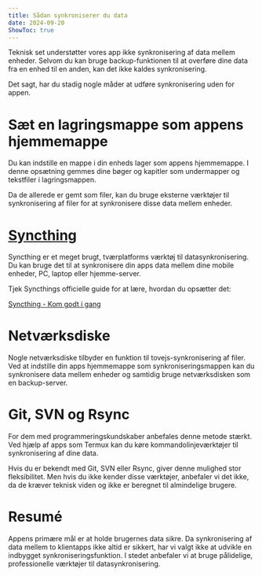 ```yaml
---
title: Sådan synkroniserer du data  
date: 2024-09-20  
ShowToc: true
---
```


Teknisk set understøtter vores app ikke synkronisering af data mellem enheder. Selvom du kan bruge backup-funktionen til at overføre dine data fra en enhed til en anden, kan det ikke kaldes synkronisering.

Det sagt, har du stadig nogle måder at udføre synkronisering uden for appen.

# Sæt en lagringsmappe som appens hjemmemappe

Du kan indstille en mappe i din enheds lager som appens hjemmemappe. I denne opsætning gemmes dine bøger og kapitler som undermapper og tekstfiler i lagringsmappen.

Da de allerede er gemt som filer, kan du bruge eksterne værktøjer til synkronisering af filer for at synkronisere disse data mellem enheder.

# [Syncthing](https://play.google.com/store/apps/details?id=com.nutomic.syncthingandroid)

Syncthing er et meget brugt, tværplatforms værktøj til datasynkronisering. Du kan bruge det til at synkronisere din apps data mellem dine mobile enheder, PC, laptop eller hjemme-server.

Tjek Syncthings officielle guide for at lære, hvordan du opsætter det:

[Syncthing - Kom godt i gang](https://docs.syncthing.net/intro/getting-started.html#getting-started)

# Netværksdiske

Nogle netværksdiske tilbyder en funktion til tovejs-synkronisering af filer. Ved at indstille din apps hjemmemappe som synkroniseringsmappen kan du synkronisere data mellem enheder og samtidig bruge netværksdisken som en backup-server.

# Git, SVN og Rsync

For dem med programmeringskundskaber anbefales denne metode stærkt. Ved hjælp af apps som Termux kan du køre kommandolinjeværktøjer til synkronisering af dine data.

Hvis du er bekendt med Git, SVN eller Rsync, giver denne mulighed stor fleksibilitet. Men hvis du ikke kender disse værktøjer, anbefaler vi det ikke, da de kræver teknisk viden og ikke er beregnet til almindelige brugere.

# Resumé

Appens primære mål er at holde brugernes data sikre. Da synkronisering af data mellem to klientapps ikke altid er sikkert, har vi valgt ikke at udvikle en indbygget synkroniseringsfunktion. I stedet anbefaler vi at bruge pålidelige, professionelle værktøjer til datasynkronisering.
